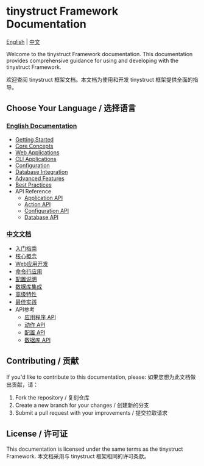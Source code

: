 # tinystruct Framework Documentation

[English](en/) | [中文](zh/)

Welcome to the tinystruct Framework documentation. This documentation provides comprehensive guidance for using and developing with the tinystruct Framework.

欢迎查阅 tinystruct 框架文档。本文档为使用和开发 tinystruct 框架提供全面的指导。

## Choose Your Language / 选择语言

### [English Documentation](en/)
- [Getting Started](en/getting-started.md)
- [Core Concepts](en/core-concepts.md)
- [Web Applications](en/web-applications.md)
- [CLI Applications](en/cli-applications.md)
- [Configuration](en/configuration.md)
- [Database Integration](en/database.md)
- [Advanced Features](en/advanced-features.md)
- [Best Practices](en/best-practices.md)
- API Reference
  - [Application API](en/api/application.md)
  - [Action API](en/api/action.md)
  - [Configuration API](en/api/configuration.md)
  - [Database API](en/api/database.md)

### [中文文档](zh/)
- [入门指南](zh/getting-started.md)
- [核心概念](zh/core-concepts.md)
- [Web应用开发](zh/web-applications.md)
- [命令行应用](zh/cli-applications.md)
- [配置说明](zh/configuration.md)
- [数据库集成](zh/database.md)
- [高级特性](zh/advanced-features.md)
- [最佳实践](zh/best-practices.md)
- API参考
  - [应用程序 API](zh/api/application.md)
  - [动作 API](zh/api/action.md)
  - [配置 API](zh/api/configuration.md)
  - [数据库 API](zh/api/database.md)

## Contributing / 贡献

If you'd like to contribute to this documentation, please:
如果您想为此文档做出贡献，请：

1. Fork the repository / 复刻仓库
2. Create a new branch for your changes / 创建新的分支
3. Submit a pull request with your improvements / 提交拉取请求

## License / 许可证

This documentation is licensed under the same terms as the tinystruct Framework.
本文档采用与 tinystruct 框架相同的许可条款。